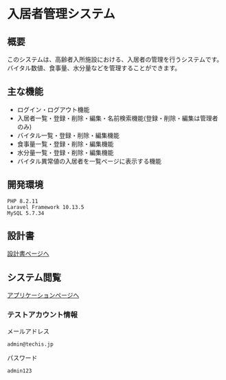 # 入居者管理システム

## 概要
このシステムは、高齢者入所施設における、入居者の管理を行うシステムです。バイタル数値、食事量、水分量などを管理することができます。

## 主な機能
- ログイン・ログアウト機能
- 入居者一覧・登録・削除・編集・名前検索機能(登録・削除・編集は管理者のみ)
- バイタル一覧・登録・削除・編集機能
- 食事量一覧・登録・削除・編集機能
- 水分量一覧・登録・削除・編集機能
- バイタル異常値の入居者を一覧ページに表示する機能

## 開発環境
```
PHP 8.2.11
Laravel Framework 10.13.5
MySQL 5.7.34
```

## 設計書
[設計書ページへ](https://drive.google.com/drive/folders/1iTAkeUZfGoHnmWv0GeD7rXFjsW8xkYS0)

## システム閲覧
[アプリケーションページへ](https://app-product-03fd0435131c.herokuapp.com/)

### テストアカウント情報

メールアドレス

``
admin@techis.jp
``

パスワード

``
admin123
``
